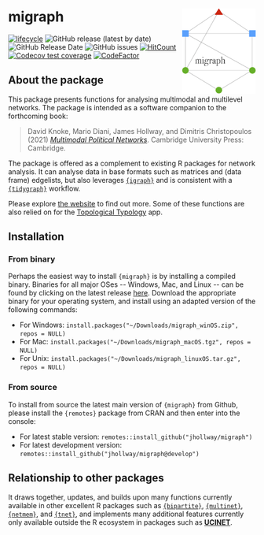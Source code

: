 
# migraph <img src="man/figures/logo.png" align="right" width="150"/>

<!-- badges: start -->
[![lifecycle](https://img.shields.io/badge/lifecycle-experimental-orange.svg)](https://www.tidyverse.org/lifecycle/#experimental)
![GitHub release (latest by date)](https://img.shields.io/github/v/release/jhollway/migraph)
![GitHub Release Date](https://img.shields.io/github/release-date/jhollway/migraph)
![GitHub issues](https://img.shields.io/github/issues-raw/jhollway/migraph)
[![HitCount](http://hits.dwyl.com/jhollway/migraph.svg)](http://hits.dwyl.com/jhollway/migraph)
[![Codecov test coverage](https://codecov.io/gh/jhollway/migraph/branch/main/graph/badge.svg)](https://codecov.io/gh/jhollway/migraph?branch=main)
[![CodeFactor](https://www.codefactor.io/repository/github/jhollway/migraph/badge)](https://www.codefactor.io/repository/github/jhollway/migraph)
<!-- ![GitHub All Releases](https://img.shields.io/github/downloads/jhollway/migraph/total) -->
<!-- badges: end -->

## About the package

This package presents functions for analysing multimodal and multilevel networks.
The package is intended as a software companion to the forthcoming book:

> David Knoke, Mario Diani, James Hollway, and Dimitris Christopoulos (2021) [*Multimodal Political Networks*](https://www.cambridge.org/core/books/multimodal-political-networks/43EE8C192A1B0DCD65B4D9B9A7842128).
Cambridge University Press: Cambridge.

The package is offered as a complement to existing R packages for network analysis.
It can analyse data in base formats such as matrices and (data frame) edgelists,
but also leverages [`{igraph}`](https://igraph.org/r/) and is consistent with a [`{tidygraph}`](https://tidygraph.data-imaginist.com/index.html) workflow.

Please explore [the website](https://jhollway.github.io/migraph/) to find out more.
Some of these functions are also relied on for the [Topological Typology](https://jhollway.shinyapps.io/TopoTypo/) app.

## Installation

### From binary

Perhaps the easiest way to install `{migraph}` is by installing a compiled binary.
Binaries for all major OSes -- Windows, Mac, and Linux -- 
can be found by clicking on the latest release [here](https://github.com/snlab-nl/rsiena/releases/latest).
Download the appropriate binary for your operating system,
and install using an adapted version of the following commands:

- For Windows: `install.packages("~/Downloads/migraph_winOS.zip", repos = NULL)`
- For Mac: `install.packages("~/Downloads/migraph_macOS.tgz", repos = NULL)`
- For Unix: `install.packages("~/Downloads/migraph_linuxOS.tar.gz", repos = NULL)`

### From source

To install from source the latest main version of `{migraph}` from Github, 
please install the `{remotes}` package from CRAN and then enter into the console:

- For latest stable version: `remotes::install_github("jhollway/migraph")`
- For latest development version: `remotes::install_github("jhollway/migraph@develop")`

## Relationship to other packages

It draws together, updates, and builds upon many functions currently available in
other excellent R packages such as 
[`{bipartite}`](https://github.com/biometry/bipartite), 
[`{multinet}`](https://cran.r-project.org/web/packages/multinet/multinet.pdf), 
[`{netmem}`](https://github.com/anespinosa/netmem), 
and [`{tnet}`](https://toreopsahl.com/tnet/),
and implements many additional features currently only available outside the R ecosystem
in packages such as [**UCINET**](https://sites.google.com/site/ucinetsoftware/downloads).
